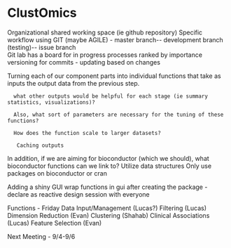 # ClustOmics

Organizational shared working space (ie github repository)
    Specific workflow using GIT (maybe AGILE) - master branch-- development branch (testing)-- issue branch  
    Git lab has a board for in progress processes ranked by importance
    versioning for commits - updating based on changes
    

Turning each of our component parts into individual functions that take as inputs the output data from the previous step.

      what other outputs would be helpful for each stage (ie summary statistics, visualizations)?
         
      Also, what sort of parameters are necessary for the tuning of these functions?
        
      How does the function scale to larger datasets?
        
       Caching outputs
        
In addition, if we are aiming for bioconductor (which we should), what bioconductor functions can we link to? 
    Utilize data structures
    Only use packages on bioconductor or cran

Adding a shiny GUI
  wrap functions in gui after creating the package - declare as reactive
  design session with everyone
  
Functions - Friday
  Data Input/Management (Lucas?)
  Filtering (Lucas)  
  Dimension Reduction (Evan)
  Clustering (Shahab)
  Clinical Associations (Lucas)
  Feature Selection (Evan)
  

Next Meeting - 9/4-9/6
